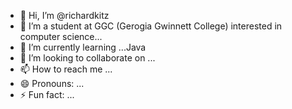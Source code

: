 - 👋 Hi, I’m @richardkitz
- 👀 I’m a student at GGC (Gerogia Gwinnett College) interested in computer science...
- 🌱 I’m currently learning ...Java
- 💞️ I’m looking to collaborate on ...
- 📫 How to reach me ...
- 😄 Pronouns: ...
- ⚡ Fun fact: ...

<!---
richardkitz/richardkitz is a ✨ special ✨ repository because its `README.md` (this file) appears on your GitHub profile.
You can click the Preview link to take a look at your changes.
--->
